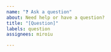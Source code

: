 ```yaml
---
name: "❓ Ask a question"
about: Need help or have a question?
title: "[Question]"
labels: question
assignees: miroiu

---
```



